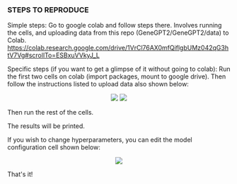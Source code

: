 ### STEPS TO REPRODUCE

Simple steps:
Go to google colab and follow steps there.
Involves running the cells, and uploading data from this repo (GeneGPT2/GeneGPT2/data) to Colab.
https://colab.research.google.com/drive/1VrCl76AX0mfQiflgbUMz042qG3htV7Vg#scrollTo=ESBxuVVkyJ_L

Specific steps (if you want to get a glimpse of it without going to colab):
Run the first two cells on colab (import packages, mount to google drive). Then follow the instructions listed to upload data also shown below:

<p align="center">
  <img src="https://github.com/ZovcIfzm/GeneGPT2/GeneGPT2/blob/main/readme-imgs/step1-openFiles.png">  
  <img src="https://github.com/ZovcIfzm/GeneGPT2/GeneGPT2/blob/main/readme-imgs/step2-uploadFiles.PNG">  
</p>

Then run the rest of the cells.

The results will be printed.

If you wish to change hyperparameters, you can edit the model configuration cell shown below:

<p align="center">
  <img src="https://github.com/ZovcIfzm/GeneGPT2/GeneGPT2/blob/main/readme-imgs/step3-hyperparameters.png">  
</p>

That's it!
